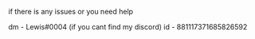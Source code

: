 if there is any issues or you need help

dm - Lewis#0004 (if you cant find my discord) id - 881117371685826592
